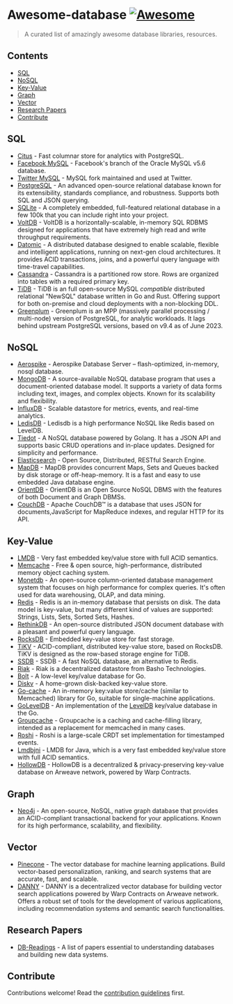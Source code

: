 ﻿# Awesome-database [![Awesome](https://awesome.re/badge.svg)](https://awesome.re)

> A curated list of amazingly awesome database libraries, resources.

## Contents

- [SQL](#sql)
- [NoSQL](#nosql)
- [Key-Value](#key-value)
- [Graph](#graph)
- [Vector](#vector)
- [Research Papers](#research-papers)
- [Contribute](#contribute)

## SQL

- [Citus](https://github.com/citusdata/cstore_fdw) - Fast columnar store for analytics with PostgreSQL.
- [Facebook MySQL](https://github.com/facebook/mysql-5.6) - Facebook's branch of the Oracle MySQL v5.6 database.
- [Twitter MySQL](https://github.com/twitter/mysql) - MySQL fork maintained and used at Twitter.
- [PostgreSQL](https://github.com/postgres/postgres) - An advanced open-source relational database known for its extensibility, standards compliance, and robustness. Supports both SQL and JSON querying.
- [SQLite](http://www.sqlite.org/) - A completely embedded, full-featured relational database in a few 100k that you can include right into your project.
- [VoltDB](https://github.com/VoltDB/voltdb/) - VoltDB is a horizontally-scalable, in-memory SQL RDBMS designed for applications that have extremely high read and write throughput requirements.
- [Datomic](http://www.datomic.com/) - A distributed database designed to enable scalable, flexible and intelligent applications, running on next-gen cloud architectures. It provides ACID transactions, joins, and a powerful query language with time-travel capabilities.
- [Cassandra](https://github.com/apache/cassandra) - Cassandra is a partitioned row store. Rows are organized into tables with a required primary key.
- [TiDB](https://www.pingcap.com/tidb) - TiDB is an full open-source MySQL _compatible_ distributed relational "NewSQL" database written in Go and Rust. Offering support for both on-premise and cloud deployments with a non-blocking DDL.
- [Greenplum](https://greenplum.org) - Greenplum is an MPP (massively parallel processing / multi-node) version of PostgreSQL, for analytic workloads. It lags behind upstream PostgreSQL versions, based on v9.4 as of June 2023.

## NoSQL

- [Aerospike](https://github.com/aerospike/aerospike-server) - Aerospike Database Server – flash-optimized, in-memory, nosql database.
- [MongoDB](https://github.com/mongodb/mongo) - A source-available NoSQL database program that uses a document-oriented database model. It supports a variety of data forms including text, images, and complex objects. Known for its scalability and flexibility.
- [InfluxDB](https://github.com/influxdb/influxdb) - Scalable datastore for metrics, events, and real-time analytics.
- [LedisDB](https://github.com/siddontang/ledisdb) - Ledisdb is a high performance NoSQL like Redis based on LevelDB.
- [Tiedot](https://github.com/HouzuoGuo/tiedot) - A NoSQL database powered by Golang. It has a JSON API and supports basic CRUD operations and in-place updates. Designed for simplicity and performance.
- [Elasticsearch](https://github.com/elasticsearch/elasticsearch) - Open Source, Distributed, RESTful Search Engine.
- [MapDB](https://github.com/jankotek/MapDB) - MapDB provides concurrent Maps, Sets and Queues backed by disk storage or off-heap-memory. It is a fast and easy to use embedded Java database engine.
- [OrientDB](https://github.com/orientechnologies/orientdb) - OrientDB is an Open Source NoSQL DBMS with the features of both Document and Graph DBMSs.
- [CouchDB](https://github.com/apache/couchdb) - Apache CouchDB™ is a database that uses JSON for documents,JavaScript for MapReduce indexes, and regular HTTP for its API.

## Key-Value

- [LMDB](http://symas.com/mdb/) - Very fast embedded key/value store with full ACID semantics.
- [Memcache](https://github.com/memcached/memcached) - Free & open source, high-performance, distributed memory object caching system.
- [Monetdb](https://github.com/snaga/monetdb) - An open-source column-oriented database management system that focuses on high performance for complex queries. It's often used for data warehousing, OLAP, and data mining.
- [Redis](https://github.com/antirez/redis) - Redis is an in-memory database that persists on disk. The data model is key-value, but many different kind of values are supported: Strings, Lists, Sets, Sorted Sets, Hashes.
- [RethinkDB](https://github.com/rethinkdb/rethinkdb) - An open-source distributed JSON document database with a pleasant and powerful query language.
- [RocksDB](https://github.com/facebook/rocksdb) - Embedded key-value store for fast storage.
- [TiKV](https://tikv.org/) - ACID-compliant, distributed key-value store, based on RocksDB. TiKV is designed as the row-based storage engine for TiDB.
- [SSDB](https://github.com/ideawu/ssdb) - SSDB - A fast NoSQL database, an alternative to Redis.
- [Riak](https://github.com/basho/riak) - Riak is a decentralized datastore from Basho Technologies.
- [Bolt](https://github.com/boltdb/bolt) - A low-level key/value database for Go.
- [Diskv](https://github.com/peterbourgon/diskv) - A home-grown disk-backed key-value store.
- [Go-cache](https://github.com/pmylund/go-cache) - An in-memory key:value store/cache (similar to Memcached) library for Go, suitable for single-machine applications.
- [GoLevelDB](https://github.com/syndtr/goleveldb) - An implementation of the [LevelDB](https://code.google.com/p/leveldb/) key/value database in the Go.
- [Groupcache](https://github.com/golang/groupcache) - Groupcache is a caching and cache-filling library, intended as a replacement for memcached in many cases.
- [Roshi](https://github.com/soundcloud/roshi/) - Roshi is a large-scale CRDT set implementation for timestamped events.
- [Lmdbjni](https://github.com/deephacks/lmdbjni) - LMDB for Java, which is a very fast embedded key/value store with full ACID semantics.
- [HollowDB](https://github.com/firstbatchxyz/hollowdb) - HollowDB is a decentralized & privacy-preserving key-value database on Arweave network, powered by Warp Contracts.

## Graph

- [Neo4j](https://github.com/neo4j/neo4j) - An open-source, NoSQL, native graph database that provides an ACID-compliant transactional backend for your applications. Known for its high performance, scalability, and flexibility.

## Vector

- [Pinecone](https://www.pinecone.io/) - The vector database for machine learning applications. Build vector-based personalization, ranking, and search systems that are accurate, fast, and scalable.
- [DANNY](https://github.com/firstbatchxyz/danny) - DANNY is a decentralized vector database for building vector search applications powered by Warp Contracts on Arweave network. Offers a robust set of tools for the development of various applications, including recommendation systems and semantic search functionalities.

## Research Papers

- [DB-Readings](https://github.com/rxin/db-readings) - A list of papers essential to understanding databases and building new data systems.

## Contribute

Contributions welcome! Read the [contribution guidelines](contributing.md) first.
